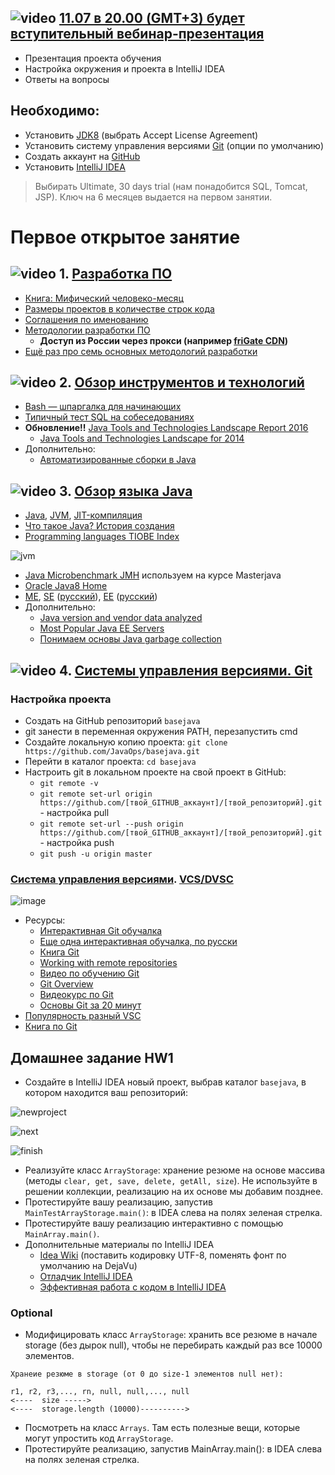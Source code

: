 ## ![video](https://cloud.githubusercontent.com/assets/13649199/13672715/06dbc6ce-e6e7-11e5-81a9-04fbddb9e488.png) [11.07 в 20.00 (GMT+3) будет вступительный вебинар-презентация](https://www.youtube.com/watch?v=Upz4RWvDGCM)
- Презентация проекта обучения
- Настройка окружения и проекта в IntelliJ IDEA
- Ответы на вопросы

## Необходимо:
-  Установить <a href="http://www.oracle.com/technetwork/java/javase/downloads/jdk8-downloads-2133151.html">JDK8</a> (выбрать Accept License Agreement)
-  Установить систему управления версиями <a href="http://git-scm.com/downloads">Git</a> (опции по умолчанию)
-  Создать аккаунт на <a href="https://github.com/">GitHub</a>
-  Установить <a href="http://www.jetbrains.com/idea/download/index.html">IntelliJ IDEA</a>
> Выбирать Ultimate, 30 days trial (нам понадобится SQL, Tomcat, JSP). Ключ на 6 месяцев выдается на первом занятии.

# Первое открытое занятие
## ![video](https://cloud.githubusercontent.com/assets/13649199/13672715/06dbc6ce-e6e7-11e5-81a9-04fbddb9e488.png) 1. [Разработка ПО](https://drive.google.com/open?id=0B_4NpoQW1xfpVjZUTEpvVUN1TTA)
- [Книга: Мифический человеко-месяц](https://ru.wikipedia.org/wiki/Мифический_человеко-месяц)
- [Размеры проектов в количестве строк кода](https://medium.freecodecamp.com/the-biggest-codebases-in-history-a128bb3eea73)
- [Соглашения по именованию](http://www.intuit.ru/studies/courses/16/16/lecture/27113?page=4)
- [Методологии разработки ПО](https://dou.ua/forums/topic/14015/)
   - **Доступ из России через прокси (например [friGate CDN](https://chrome.google.com/webstore/detail/frigate-cdn-smooth-access/mbacbcfdfaapbcnlnbmciiaakomhkbkb))**
- [Ещё раз про семь основных методологий разработки](https://habrahabr.ru/company/edison/blog/269789/)

## ![video](https://cloud.githubusercontent.com/assets/13649199/13672715/06dbc6ce-e6e7-11e5-81a9-04fbddb9e488.png) 2. [Обзор инструментов и технологий](https://drive.google.com/file/d/0B_4NpoQW1xfpTXJYU2xZbjN2d2M)
- [Bash — шпаргалка для начинающих](https://tproger.ru/translations/bash-cheatsheet)
- [Типичный тест SQL на собеседованиях](https://habrahabr.ru/post/181033/)
- **Обновление!!** [Java Tools and Technologies Landscape Report 2016](https://zeroturnaround.com/rebellabs/java-tools-and-technologies-landscape-2016/)
  - [Java Tools and Technologies Landscape for 2014](http://zeroturnaround.com/rebellabs/java-tools-and-technologies-landscape-for-2014)
-  Дополнительно:
   - [Автоматизированные сборки в Java](http://www.quizful.net/post/automated-builds-java)

## ![video](https://cloud.githubusercontent.com/assets/13649199/13672715/06dbc6ce-e6e7-11e5-81a9-04fbddb9e488.png) 3. [Обзор языка Java](https://drive.google.com/open?id=0B_4NpoQW1xfpTU5SSElhUjlGNnc)
- [Java](http://ru.wikipedia.org/wiki/Java), [JVM](http://ru.wikipedia.org/wiki/Виртуальная_машина_Java), [JIT-компиляция](http://ru.wikipedia.org/wiki/JIT)
- [Что такое Java? История создания](http://www.intuit.ru/studies/courses/16/16/lecture/27105)
- [Programming languages TIOBE Index](http://www.tiobe.com/index.php/content/paperinfo/tpci/index.html)

![jvm](https://cloud.githubusercontent.com/assets/18701152/15219296/e6c67e86-186b-11e6-986f-651a87deec6c.png)

- [Java Microbenchmark JMH](https://github.com/JavaOPs/masterjava#Занятие-2) используем на курсе Masterjava
- [Oracle Java8 Home](http://docs.oracle.com/javase/8/docs/index.html)
- [ME](http://ru.wikipedia.org/wiki/Java_Platform,_Micro_Edition), [SE](http://en.wikipedia.org/wiki/Java_Platform,_Standard_Edition) (<a href="http://ru.wikipedia.org/wiki/Java_Platform,_Standard_Edition">русский</a>), [EE](http://en.wikipedia.org/wiki/Java_Platform,_Enterprise_Edition) ([русский](http://ru.wikipedia.org/wiki/Java_Platform,_Enterprise_Edition))
-  Дополнительно:
   - [Java version and vendor data analyzed](https://plumbr.eu/blog/java/java-version-and-vendor-data-analyzed-2016-edition)
   - [Most Popular Java EE Servers](https://dzone.com/articles/most-popular-java-ee-servers-2016-edition)
   - [Понимаем основы Java garbage collection](http://ggenikus.github.io/blog/2014/05/04/gc/)

## ![video](https://cloud.githubusercontent.com/assets/13649199/13672715/06dbc6ce-e6e7-11e5-81a9-04fbddb9e488.png) 4. [Системы управления версиями. Git](https://drive.google.com/file/d/0B9Ye2auQ_NsFSUNrdVc0bDZuX2s)
### Настройка проекта
- Создать на GitHub репозиторий `basejava`
- git занести в переменная окружения PATH, перезапустить cmd
- Создайте локальную копию проекта: `git clone https://github.com/JavaOps/basejava.git`
- Перейти в каталог проекта: `cd basejava`
- Настроить git в локальном проекте на свой проект в GitHub:
  - `git remote -v`
  - `git remote set-url origin https://github.com/[твой_GITHUB_аккаунт]/[твой_репозиторий].git` - настройка pull
  - `git remote set-url --push origin https://github.com/[твой_GITHUB_аккаунт]/[твой_репозиторий].git` - настройка push
  - `git push -u origin master`

### <a href="http://ru.wikipedia.org/wiki/Система_управления_версиями">Система управления версиями</a>. <a href="http://ru.wikipedia.org/wiki/%D0%A1%D0%B8%D1%81%D1%82%D0%B5%D0%BC%D0%B0_%D1%83%D0%BF%D1%80%D0%B0%D0%B2%D0%BB%D0%B5%D0%BD%D0%B8%D1%8F_%D0%B2%D0%B5%D1%80%D1%81%D0%B8%D1%8F%D0%BC%D0%B8#.D0.A0.D0.B0.D1.81.D0.BF.D1.80.D0.B5.D0.B4.D0.B5.D0.BB.D1.91.D0.BD.D0.BD.D1.8B.D0.B5_.D1.81.D0.B8.D1.81.D1.82.D0.B5.D0.BC.D1.8B_.D1.83.D0.BF.D1.80.D0.B0.D0.B2.D0.BB.D0.B5.D0.BD.D0.B8.D1.8F_.D0.B2.D0.B5.D1.80.D1.81.D0.B8.D1.8F.D0.BC.D0.B8">VCS/DVSC</a> 

![image](https://cloud.githubusercontent.com/assets/18701152/15219746/9295a2fe-186d-11e6-876b-c61cc9be71e4.png)

-  Ресурсы:            
    -  <a href="https://try.github.io/levels/1/challenges/1">Интерактивная Git обучалка</a>
    -  <a href="http://learngitbranching.js.org/">Еще одна интерактивная обучалка, по русски</a>    
    -  <a href="https://git-scm.com/book/ru/v2">Книга Git</a>
    -  <a href="https://illustrated-git.readthedocs.org/en/latest/#working-with-remote-repositories">Working with remote repositories</a>
    -  <a href="https://www.youtube.com/playlist?list=PLIU76b8Cjem5B3sufBJ_KFTpKkMEvaTQR">Видео по обучению Git</a>
    -  <a href="https://blog.interlinked.org/tutorials/git.html">Git Overview</a>
    -  <a href="http://geekbrains.ru/gitstart">Видеокурс по Git</a>
    -  [Основы Git за 20 минут](https://www.youtube.com/watch?v=TMeZGvtQnT8)
- [Популярность разный VSC](http://www.netinstructions.com/the-case-for-git/)
- <a href="https://git-scm.com/book/ru/v2">Книга по Git</a>

## Домашнее задание HW1
- Создайте в IntelliJ IDEA новый проект, выбрав каталог `basejava`, в котором находится ваш репозиторий:

![newproject](https://user-images.githubusercontent.com/13649199/27245917-c66f0b5a-52f6-11e7-98dc-f88d0198b5c4.png)

![next](https://user-images.githubusercontent.com/13649199/27245921-c88b4570-52f6-11e7-83a3-e52627468be7.png)

![finish](https://user-images.githubusercontent.com/13649199/27245924-cab3618e-52f6-11e7-9655-4293149b4126.png)

- Реализуйте класс `ArrayStorage`: хранение резюме на основе массива (методы `clear, get, save, delete, getAll, size`). Не используйте в решении коллекции, реализацию на их основе мы добавим позднее.
- Протестируйте вашу реализацию, запустив `MainTestArrayStorage.main()`: в IDEA слева на полях зеленая стрелка.
- Протестируйте вашу реализацию интерактивно с помощью `MainArray.main()`.
- Дополнительные материалы по IntelliJ IDEA
  - <a href="https://github.com/JavaOPs/topjava/wiki/IDEA">Idea Wiki</a> (поставить кодировку UTF-8, поменять фонт по умолчанию на DejaVu)
  - <a href="http://learn.javajoy.net/debug-intellij-idea">Отладчик IntelliJ IDEA</a>
  - <a href="http://jeeconf.com/archive/jeeconf-2013/materials/intellij-idea/">Эффективная работа с кодом в IntelliJ IDEA</a>

### Optional
- Модифицировать класс `ArrayStorage`: хранить все резюме в начале storage (без дырок null), чтобы не перебирать каждый раз все 10000 элементов.
```
Хранеие резюме в storage (от 0 до size-1 элементов null нет):

r1, r2, r3,..., rn, null, null,..., null
<----  size ----->
<----  storage.length (10000)---------->
```
- Посмотреть на класс `Arrays`. Там есть полезные вещи, которые могут упростить код `ArrayStorage`.
- Протестируйте реализацию, запустив MainArray.main(): в IDEA слева на полях зеленая стрелка.
